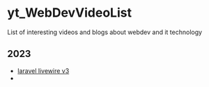 # yt_WebDevVideoList

List of interesting videos and blogs about webdev and it technology

## 2023
- [laravel livewire v3](https://www.youtube.com/watch?v=0r6XX0_O7Kc)
- 
